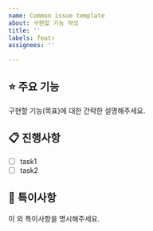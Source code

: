 ```yaml
---
name: Common issue template
about: 구현할 기능 작성
title: ''
labels: feat✌️
assignees: ''

---
```


## ⭐ 주요 기능

구현할 기능(목표)에 대한 간략한 설명해주세요.

## 📋 진행사항
- [ ] task1
- [ ] task2

## 🚨 특이사항

이 외 특이사항을 명시해주세요.
